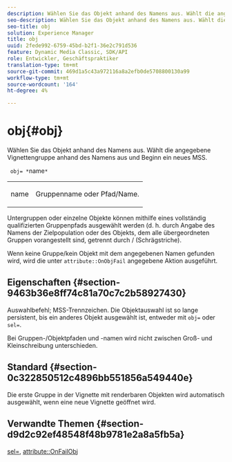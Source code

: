 ```yaml
---
description: Wählen Sie das Objekt anhand des Namens aus. Wählt die angegebene Vignettengruppe anhand des Namens aus und Beginn ein neues MSS.
seo-description: Wählen Sie das Objekt anhand des Namens aus. Wählt die angegebene Vignettengruppe anhand des Namens aus und Beginn ein neues MSS.
seo-title: obj
solution: Experience Manager
title: obj
uuid: 2fede992-6759-45bd-b2f1-36e2c791d536
feature: Dynamic Media Classic, SDK/API
role: Entwickler, Geschäftspraktiker
translation-type: tm+mt
source-git-commit: 469d1a5c43a972116a8a2efb0de5708800130a99
workflow-type: tm+mt
source-wordcount: '164'
ht-degree: 4%

---
```



# obj{#obj}

Wählen Sie das Objekt anhand des Namens aus. Wählt die angegebene Vignettengruppe anhand des Namens aus und Beginn ein neues MSS.

` obj= *`name`*`

<table id="simpletable_6E0DA6CBCDCF4CDDAFA5A4C38E0D5FC5"> 
 <tr class="strow"> 
  <td class="stentry"> <p> <span class="codeph"> <span class="varname"> name  </span> </span> </p> </td> 
  <td class="stentry"> <p>Gruppenname oder Pfad/Name. </p> </td> 
 </tr> 
</table>

Untergruppen oder einzelne Objekte können mithilfe eines vollständig qualifizierten Gruppenpfads ausgewählt werden (d. h. durch Angabe des Namens der Zielpopulation oder des Objekts, dem alle übergeordneten Gruppen vorangestellt sind, getrennt durch / (Schrägstriche).

Wenn keine Gruppe/kein Objekt mit dem angegebenen Namen gefunden wird, wird die unter `attribute::OnObjFail` angegebene Aktion ausgeführt.

## Eigenschaften {#section-9463b36e8ff74c81a70c7c2b58927430}

Auswahlbefehl; MSS-Trennzeichen. Die Objektauswahl ist so lange persistent, bis ein anderes Objekt ausgewählt ist, entweder mit `obj=` oder `sel=`.

Bei Gruppen-/Objektpfaden und -namen wird nicht zwischen Groß- und Kleinschreibung unterschieden.

## Standard {#section-0c322850512c4896bb551856a549440e}

Die erste Gruppe in der Vignette mit renderbaren Objekten wird automatisch ausgewählt, wenn eine neue Vignette geöffnet wird.

## Verwandte Themen {#section-d9d2c92ef48548f48b9781e2a8a5fb5a}

[sel=](../../../../../ir-api/http-protocol/image-rendering-api-ref/c-ir-http-protocol-ref/c-ir-http-protocol-command-reference/r-ir-sel.md#reference-01322c58d414481385c29fcdd27a090b),  [attribute::OnFailObj](../../../../../ir-api/material-cat/image-rendering-api-ref/c-ir-material-catalog/c-ir-attributes-reference/r-ir-onfailobj.md#reference-4c6ba90418e84da5831f8573bbbf2c8d)

